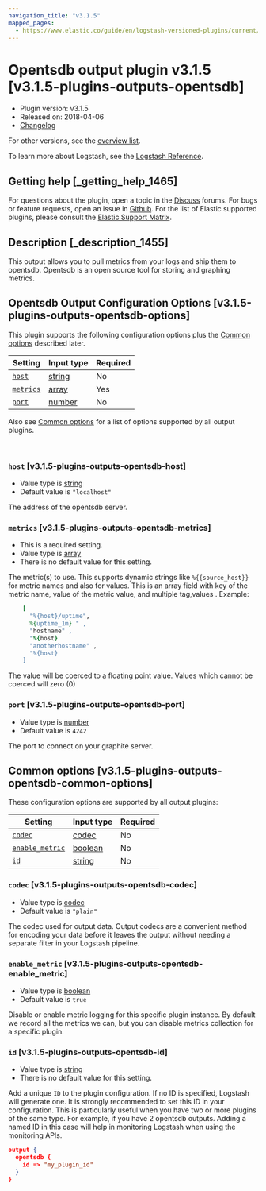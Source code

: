 ```yaml
---
navigation_title: "v3.1.5"
mapped_pages:
  - https://www.elastic.co/guide/en/logstash-versioned-plugins/current/v3.1.5-plugins-outputs-opentsdb.html
---
```


# Opentsdb output plugin v3.1.5 [v3.1.5-plugins-outputs-opentsdb]


* Plugin version: v3.1.5
* Released on: 2018-04-06
* [Changelog](https://github.com/logstash-plugins/logstash-output-opentsdb/blob/v3.1.5/CHANGELOG.md)

For other versions, see the [overview list](output-opentsdb-index.md).

To learn more about Logstash, see the [Logstash Reference](logstash://reference/index.md).

## Getting help [_getting_help_1465]

For questions about the plugin, open a topic in the [Discuss](http://discuss.elastic.co) forums. For bugs or feature requests, open an issue in [Github](https://github.com/logstash-plugins/logstash-output-opentsdb). For the list of Elastic supported plugins, please consult the [Elastic Support Matrix](https://www.elastic.co/support/matrix#matrix_logstash_plugins).


## Description [_description_1455]

This output allows you to pull metrics from your logs and ship them to opentsdb. Opentsdb is an open source tool for storing and graphing metrics.


## Opentsdb Output Configuration Options [v3.1.5-plugins-outputs-opentsdb-options]

This plugin supports the following configuration options plus the [Common options](v3-1-5-plugins-outputs-opentsdb.md#v3.1.5-plugins-outputs-opentsdb-common-options) described later.

| Setting | Input type | Required |
| --- | --- | --- |
| [`host`](v3-1-5-plugins-outputs-opentsdb.md#v3.1.5-plugins-outputs-opentsdb-host) | [string](logstash://reference/configuration-file-structure.md#string) | No |
| [`metrics`](v3-1-5-plugins-outputs-opentsdb.md#v3.1.5-plugins-outputs-opentsdb-metrics) | [array](logstash://reference/configuration-file-structure.md#array) | Yes |
| [`port`](v3-1-5-plugins-outputs-opentsdb.md#v3.1.5-plugins-outputs-opentsdb-port) | [number](logstash://reference/configuration-file-structure.md#number) | No |

Also see [Common options](v3-1-5-plugins-outputs-opentsdb.md#v3.1.5-plugins-outputs-opentsdb-common-options) for a list of options supported by all output plugins.

 

### `host` [v3.1.5-plugins-outputs-opentsdb-host]

* Value type is [string](logstash://reference/configuration-file-structure.md#string)
* Default value is `"localhost"`

The address of the opentsdb server.


### `metrics` [v3.1.5-plugins-outputs-opentsdb-metrics]

* This is a required setting.
* Value type is [array](logstash://reference/configuration-file-structure.md#array)
* There is no default value for this setting.

The metric(s) to use. This supports dynamic strings like `%{{source_host}}` for metric names and also for values. This is an array field with key of the metric name, value of the metric value, and multiple tag,values . Example:

```ruby
    [
      "%{host}/uptime",
      %{uptime_1m} " ,
      "hostname" ,
      "%{host}
      "anotherhostname" ,
      "%{host}
    ]
```

The value will be coerced to a floating point value. Values which cannot be coerced will zero (0)


### `port` [v3.1.5-plugins-outputs-opentsdb-port]

* Value type is [number](logstash://reference/configuration-file-structure.md#number)
* Default value is `4242`

The port to connect on your graphite server.



## Common options [v3.1.5-plugins-outputs-opentsdb-common-options]

These configuration options are supported by all output plugins:

| Setting | Input type | Required |
| --- | --- | --- |
| [`codec`](v3-1-5-plugins-outputs-opentsdb.md#v3.1.5-plugins-outputs-opentsdb-codec) | [codec](logstash://reference/configuration-file-structure.md#codec) | No |
| [`enable_metric`](v3-1-5-plugins-outputs-opentsdb.md#v3.1.5-plugins-outputs-opentsdb-enable_metric) | [boolean](logstash://reference/configuration-file-structure.md#boolean) | No |
| [`id`](v3-1-5-plugins-outputs-opentsdb.md#v3.1.5-plugins-outputs-opentsdb-id) | [string](logstash://reference/configuration-file-structure.md#string) | No |

### `codec` [v3.1.5-plugins-outputs-opentsdb-codec]

* Value type is [codec](logstash://reference/configuration-file-structure.md#codec)
* Default value is `"plain"`

The codec used for output data. Output codecs are a convenient method for encoding your data before it leaves the output without needing a separate filter in your Logstash pipeline.


### `enable_metric` [v3.1.5-plugins-outputs-opentsdb-enable_metric]

* Value type is [boolean](logstash://reference/configuration-file-structure.md#boolean)
* Default value is `true`

Disable or enable metric logging for this specific plugin instance. By default we record all the metrics we can, but you can disable metrics collection for a specific plugin.


### `id` [v3.1.5-plugins-outputs-opentsdb-id]

* Value type is [string](logstash://reference/configuration-file-structure.md#string)
* There is no default value for this setting.

Add a unique `ID` to the plugin configuration. If no ID is specified, Logstash will generate one. It is strongly recommended to set this ID in your configuration. This is particularly useful when you have two or more plugins of the same type. For example, if you have 2 opentsdb outputs. Adding a named ID in this case will help in monitoring Logstash when using the monitoring APIs.

```json
output {
  opentsdb {
    id => "my_plugin_id"
  }
}
```



